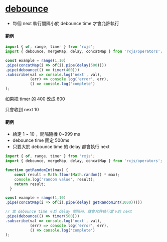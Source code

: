 # [debounce](https://rxjs.dev/api/operators/debounce)

- 每個 next 執行間隔小於 debounce time 才會允許執行

#### 範例

```js
import { of, range, timer } from 'rxjs';
import { debounce, mergeMap, delay, concatMap } from 'rxjs/operators';

const example = range(1,10)
.pipe(concatMap(i => of(i).pipe(delay(500))))
.pipe(debounce(() => timer(400)))
.subscribe(val => console.log('next', val),
           (err) => console.log('error', err),
           () => console.log('complete')
);
```

如果把 timer 的 400 改成 600

只會收到 next 10


#### 範例

- 給定 1 ~ 10 ，間隔隨機 0~999 ms 
- debounce time 固定 500ms
- 只要大於 debounce time 的 delay 都會執行 next

```js
import { of, range, timer } from 'rxjs';
import { debounce, mergeMap, delay, concatMap } from 'rxjs/operators';

function getRandomInt(max) {
    const result = Math.floor(Math.random() * max);
    console.log('random value', result);
    return result;
  }

const example = range(1,10)
.pipe(concatMap(i => of(i).pipe(delay( getRandomInt(1000)))))

// 當 debounce time 小於 delay 間隔時，就會允許執行當下的 next 
.pipe(debounce(() => timer(500)))
.subscribe(val => console.log('next', val),
           (err) => console.log('error', err),
           () => console.log('complete')
);
```